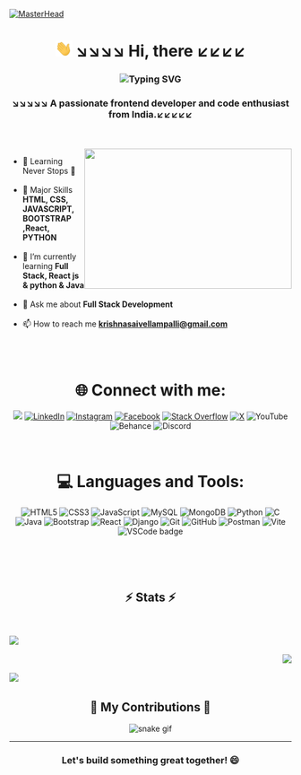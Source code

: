 [![MasterHead](https://firebasestorage.googleapis.com/v0/b/flexi-coding.appspot.com/o/dempgi7-520f8d5f-63d4-4453-8822-dbc149ae27f8.gif?alt=media&token=91c0c7b2-93c3-4029-b011-1a8703c5730d)](https://rishavchanda.io)
<h1 align="center"><img src="https://raw.githubusercontent.com/ABSphreak/ABSphreak/master/gifs/Hi.gif" width="30px">
        ↘️↘️↘️↘️ Hi, there ↙️↙️↙️↙️</h1>
<!-- Title Typing Effect -->
<h3 align="center"><img
                src="https://readme-typing-svg.demolab.com?font=Lobster&color=58A6FF&size=35&pause=1000&center=true&vCenter=true&random=false&width=435&lines=Hii It's+Krishna Sai;Intern+Developer😎;Research+on+deep+learning😎;Full+Stack+Developer😎" alt="Typing SVG" /></a></h3>
                
<h3 align="center">↘️↘️↘️↘️↘️ A passionate frontend developer and code enthusiast from India.↙️↙️↙️↙️↙️</h3><br/><br/>
<img align="right" width="370" height="250" src="https://i.pinimg.com/originals/47/f0/34/47f0342cec72b800463bf003eac1257e.gif">
<div align="left">
  
- 🌱 Learning Never Stops 🚀<br><br>
- 💬 Major Skills **HTML, CSS, JAVASCRIPT, BOOTSTRAP ,React, PYTHON** <br><br>
- 🌱 I’m currently learning **Full Stack, React js & python & Java** <br><br>
- 💬 Ask me about **Full Stack Development** <br><br>
- 📫 How to reach me **krishnasaivellampalli@gmail.com** <br><br>
</div>
<br/>
<div align="center">
  
# 🌐 Connect with me:

 <a href="mailto:krishnasaivellampalli@gmail.com"><img src="https://img.shields.io/badge/Gmail-333333?style=for-the-badge&logo=gmail&logoColor=red" /></a>
 [![LinkedIn](https://img.shields.io/badge/LinkedIn-%230077B5.svg?logo=linkedin&logoColor=white)](https://linkedin.com/in/https://www.linkedin.com/in/krishna-sai-vellampalli/)
 [![Instagram](https://img.shields.io/badge/Instagram-%23E4405F.svg?logo=Instagram&logoColor=white)](https://www.instagram.com/krishna_sai_89/)
 [![Facebook](https://img.shields.io/badge/Facebook-%231877F2.svg?logo=Facebook&logoColor=white)](https://www.facebook.com/kishna.sai.89)
 [![Stack Overflow](https://img.shields.io/badge/-Stackoverflow-FE7A16?logo=stack-overflow&logoColor=white)](https://stackoverflow.com/users/https://stackoverflow.com/)
 [![X](https://img.shields.io/badge/X-black.svg?logo=X&logoColor=white)](https://x.com/Krishnav208)
 ![YouTube](https://img.shields.io/badge/YouTube-%23FF0000.svg?logo=YouTube&logoColor=white)
 ![Behance](https://img.shields.io/badge/Behance-1769ff?logo=behance&logoColor=white)
 ![Discord](https://img.shields.io/badge/Discord-%237289DA.svg?logo=discord&logoColor=white)
</div>
<br/>
<div align="center">
  
# 💻 Languages and Tools:
![HTML5](https://img.shields.io/badge/html5-%23E34F26.svg?style=for-the-badge&logo=html5&logoColor=white)
![CSS3](https://img.shields.io/badge/css3-%231572B6.svg?style=for-the-badge&logo=css3&logoColor=white) 
![JavaScript](https://img.shields.io/badge/javascript-%23323330.svg?style=for-the-badge&logo=javascript&logoColor=%23F7DF1E)
![MySQL](https://img.shields.io/badge/mysql-4479A1.svg?style=for-the-badge&logo=mysql&logoColor=white)
![MongoDB](https://img.shields.io/badge/MongoDB-%234ea94b.svg?style=for-the-badge&logo=mongodb&logoColor=white)
![Python](https://img.shields.io/badge/python-3670A0?style=for-the-badge&logo=python&logoColor=ffdd54)
![C](https://img.shields.io/badge/c-%2300599C.svg?style=for-the-badge&logo=c&logoColor=white)
![Java](https://img.shields.io/badge/java-%23ED8B00.svg?style=for-the-badge&logo=openjdk&logoColor=white)
![Bootstrap](https://img.shields.io/badge/bootstrap-%238511FA.svg?style=for-the-badge&logo=bootstrap&logoColor=white)
![React](https://img.shields.io/badge/react-%2320232a.svg?style=for-the-badge&logo=react&logoColor=%2361DAFB)
![Django](https://img.shields.io/badge/django-%23092E20.svg?style=for-the-badge&logo=django&logoColor=white) 
![Git](https://img.shields.io/badge/git-%23F05033.svg?style=for-the-badge&logo=git&logoColor=white) 
![GitHub](https://img.shields.io/badge/github-%23121011.svg?style=for-the-badge&logo=github&logoColor=white) 
![Postman](https://img.shields.io/badge/Postman-FF6C37?style=for-the-badge&logo=postman&logoColor=white) 
![Vite](https://img.shields.io/badge/vite-%23646CFF.svg?style=for-the-badge&logo=vite&logoColor=white)
 <img src="https://img.shields.io/badge/-VS_Code-007ACC?style=for-the-badge&logo=visual-studio-code&logoColor=white" alt="VSCode badge" />
 <br/>
 <br/>
</div>
<br/>
<br/>
<h2 align="center">⚡ Stats ⚡</h2>
<br>
<div align="left">
        
![](https://github-readme-stats.vercel.app/api?username=krishnasai89&theme=transparent&hide_border=false&include_all_commits=false&count_private=true)
</div>
<div align="right">
        
![](https://github-readme-streak-stats.herokuapp.com/?user=krishnasai89&theme=transparent&hide_border=false)
</div>
<div align="left">
        
![](https://github-readme-stats.vercel.app/api/top-langs/?username=krishnasai89&theme=transparent&hide_border=false&include_all_commits=false&count_private=true&layout=compact)
</div>

<div align="center">
  <h2>🐍 My Contributions 🐍</h2>
  
  ![snake gif](https://github.com/krishnasai89/krishnasai89/blob/output/github-snake-dark.svg)

---
<h3 align="center">Let's build something great together! 😄</h3>
</div>
